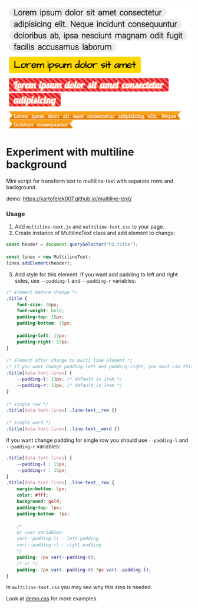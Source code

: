 ![](./readme-data/screen.png)

# Experiment with multiline background
Mini script for transform text to multiline-text with separate rows and background.

demo: https://kartofelek007.github.io/multiline-text/

### Usage
1. Add `multiline-text.js` and `multiline-text.css` to your page.
2. Create instance of MultilineText class and add element to change:
```js
const header = document.querySelector("h2.title");

const lines = new MultilineText;
lines.addElement(header);
```


3. Add style for this element. If you want add padding to left and right sides, use `--padding-l` and `--padding-r` variables:

```css
/* element before change */
.title {
    font-size: 20px;
    font-weight: bold;
    padding-top: 15px;
    padding-bottom: 15px;

    padding-left: 13px;
    padding-right: 13px;
}

/* element after change to multi line element */
/* if you want change padding-left and padding-right, you must use this variables */
.title[data-text-lines] {
    --padding-l: 13px; /* default is 1rem */
    --padding-r: 13px; /* default is 1rem */
}

/* single row */
.title[data-text-lines] .line-text__row {}

/* single word */
.title[data-text-lines] .line-text__word {}
```

If you want change padding for single row you should use `--padding-l` and `--padding-r` variables:

```css
.title[data-text-lines] {
    --padding-l : 15px;
    --padding-r : 15px;
}
.title[data-text-lines] .line-text__row {
    margin-bottom: 5px;
    color: #fff;
    background: gold;
    padding-top: 7px;
    padding-bottom: 7px;

    /*
    or user variables:
    var(--padding-l) - left padding
    var(--padding-r) - right padding
    */
    padding: 7px var(--padding-r);
    /* or */
    padding: 7px var(--padding-r) 7px var(--padding-l);
}
```

In `multiline-test.css` you may see why this step is needed.

Look at [demo.css](./demo.css) for more examples.